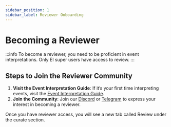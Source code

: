 ```yaml
---
sidebar_position: 1
sidebar_label: Reviewer Onboarding
---
```


# Becoming a Reviewer

:::info
To become a reviewer, you need to be proficient in event interpretations. Only EI super users have access to review.
:::

## Steps to Join the Reviewer Community

1. **Visit the Event Interpretation Guide**: If it’s your first time interpreting events, visit the [Event Interpretation Guide](/docs/interpretation/event-interpretation/guide/getting-started).
2. **Join the Community**: Join our [Discord](https://zapper.xyz/discord) or [Telegram](https://t.me/+OE0wMq01sNc5MTMx) to express your interest in becoming a reviewer.

Once you have reviewer access, you will see a new tab called Review under the curate section.
